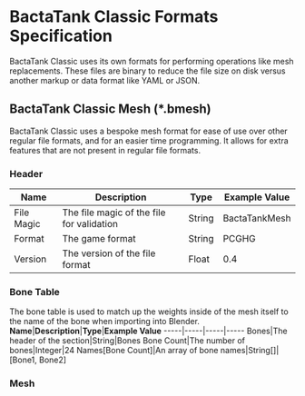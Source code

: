 # BactaTank Classic Formats Specification
BactaTank Classic uses its own formats for performing operations like mesh replacements. These files are binary to reduce the file size on disk versus another markup or data format like YAML or JSON.

## BactaTank Classic Mesh (*.bmesh)
BactaTank Classic uses a bespoke mesh format for ease of use over other regular file formats, and for an easier time programming. It allows for extra features that are not present in regular file formats.

### Header
**Name**|**Description**|**Type**|**Example Value**
-----|-----|-----|-----
File Magic|The file magic of the file for validation|String|BactaTankMesh
Format|The game format|String|PCGHG
Version|The version of the file format|Float|0.4

### Bone Table
The bone table is used to match up the weights inside of the mesh itself to the name of the bone when importing into Blender.
**Name**|**Description**|**Type**|**Example Value**
-----|-----|-----|-----
Bones|The header of the section|String|Bones
Bone Count|The number of bones|Integer|24
Names[Bone Count]|An array of bone names|String[]|[Bone1, Bone2]

### Mesh
